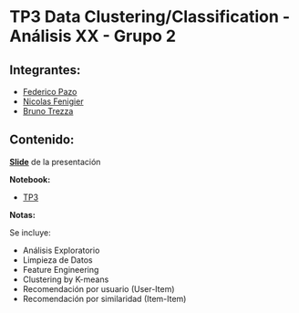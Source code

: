 # TP3 Data Clustering/Classification - Análisis XX - Grupo 2

## **Integrantes:**
  - [Federico Pazo](https://github.com/FedericoPazo)
  - [Nicolas Fenigier](https://github.com/Fenigol)
  - [Bruno Trezza](https://github.com/bruno3a)
  
## **Contenido:**

  **[Slide]()** de la presentación
  
  **Notebook:**
  - [TP3](https://github.com/Properati-Analysis/TP2/blob/main/TP2.ipynb)
    
  **Notas:**
  
  Se incluye:
  - Análisis Exploratorio
  - Limpieza de Datos
  - Feature Engineering
  - Clustering by K-means
  - Recomendación por usuario (User-Item)
  - Recomendación por similaridad (Item-Item)
